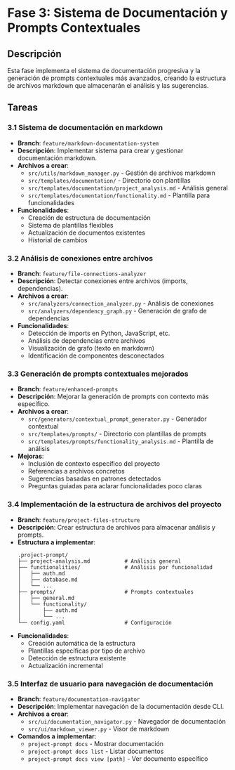 # Fase 3: Sistema de Documentación y Prompts Contextuales

## Descripción
Esta fase implementa el sistema de documentación progresiva y la generación de prompts contextuales más avanzados, creando la estructura de archivos markdown que almacenarán el análisis y las sugerencias.

## Tareas

### 3.1 Sistema de documentación en markdown
- **Branch**: `feature/markdown-documentation-system`
- **Descripción**: Implementar sistema para crear y gestionar documentación markdown.
- **Archivos a crear**:
  - `src/utils/markdown_manager.py` - Gestión de archivos markdown
  - `src/templates/documentation/` - Directorio con plantillas
  - `src/templates/documentation/project_analysis.md` - Análisis general
  - `src/templates/documentation/functionality.md` - Plantilla para funcionalidades
- **Funcionalidades**:
  - Creación de estructura de documentación
  - Sistema de plantillas flexibles
  - Actualización de documentos existentes
  - Historial de cambios

### 3.2 Análisis de conexiones entre archivos
- **Branch**: `feature/file-connections-analyzer`
- **Descripción**: Detectar conexiones entre archivos (imports, dependencias).
- **Archivos a crear**:
  - `src/analyzers/connection_analyzer.py` - Análisis de conexiones
  - `src/analyzers/dependency_graph.py` - Generación de grafo de dependencias
- **Funcionalidades**:
  - Detección de imports en Python, JavaScript, etc.
  - Análisis de dependencias entre archivos
  - Visualización de grafo (texto en markdown)
  - Identificación de componentes desconectados

### 3.3 Generación de prompts contextuales mejorados
- **Branch**: `feature/enhanced-prompts`
- **Descripción**: Mejorar la generación de prompts con contexto más específico.
- **Archivos a crear**:
  - `src/generators/contextual_prompt_generator.py` - Generador contextual
  - `src/templates/prompts/` - Directorio con plantillas de prompts
  - `src/templates/prompts/functionality_analysis.md` - Plantilla de análisis
- **Mejoras**:
  - Inclusión de contexto específico del proyecto
  - Referencias a archivos concretos
  - Sugerencias basadas en patrones detectados
  - Preguntas guiadas para aclarar funcionalidades poco claras

### 3.4 Implementación de la estructura de archivos del proyecto
- **Branch**: `feature/project-files-structure`
- **Descripción**: Crear estructura de archivos para almacenar análisis y prompts.
- **Estructura a implementar**:
  ```
  .project-prompt/
  ├── project-analysis.md           # Análisis general
  ├── functionalities/              # Análisis por funcionalidad
  │   ├── auth.md
  │   ├── database.md
  │   └── ...
  ├── prompts/                      # Prompts contextuales
  │   ├── general.md
  │   └── functionality/
  │       ├── auth.md
  │       └── ...
  └── config.yaml                   # Configuración
  ```
- **Funcionalidades**:
  - Creación automática de la estructura
  - Plantillas específicas por tipo de archivo
  - Detección de estructura existente
  - Actualización incremental

### 3.5 Interfaz de usuario para navegación de documentación
- **Branch**: `feature/documentation-navigator`
- **Descripción**: Implementar navegación de la documentación desde CLI.
- **Archivos a crear**:
  - `src/ui/documentation_navigator.py` - Navegador de documentación
  - `src/ui/markdown_viewer.py` - Visor de markdown
- **Comandos a implementar**:
  - `project-prompt docs` - Mostrar documentación
  - `project-prompt docs list` - Listar documentos
  - `project-prompt docs view [path]` - Ver documento específico